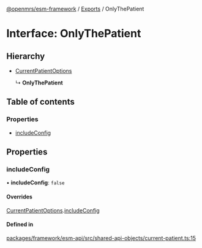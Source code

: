[@openmrs/esm-framework](../API.md) / [Exports](../modules.md) / OnlyThePatient

# Interface: OnlyThePatient

## Hierarchy

- [CurrentPatientOptions](currentpatientoptions.md)

  ↳ **OnlyThePatient**

## Table of contents

### Properties

- [includeConfig](onlythepatient.md#includeconfig)

## Properties

### includeConfig

• **includeConfig**: ``false``

#### Overrides

[CurrentPatientOptions](currentpatientoptions.md).[includeConfig](currentpatientoptions.md#includeconfig)

#### Defined in

[packages/framework/esm-api/src/shared-api-objects/current-patient.ts:15](https://github.com/openmrs/openmrs-esm-core/blob/master/packages/framework/esm-api/src/shared-api-objects/current-patient.ts#L15)
